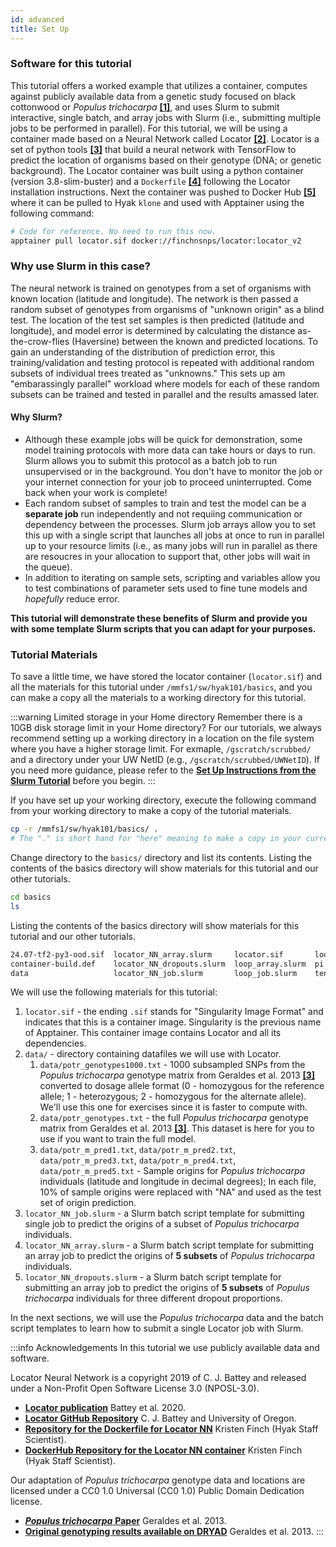 ```yaml
---
id: advanced
title: Set Up
---
```


### Software for this tutorial

This tutorial offers a worked example that utilizes a container, computes against publicly available data from a genetic study focused on black cottonwood or *Populus trichocarpa* [**[1]**](https://doi.org/10.1111/1755-0998.12056), and uses Slurm to submit interactive, single batch, and array jobs with Slurm (i.e., submitting multiple jobs to be performed in parallel). For this tutorial, we will be using a container made based on a Neural Network called Locator [**[2]**](https://elifesciences.org/articles/54507). Locator is a set of python tools [**[3]**](https://github.com/kr-colab/locator.git) that build a neural network with TensorFlow to predict the location of organisms based on their genotype (DNA; or genetic background). The Locator container was built using a python container (version 3.8-slim-buster) and a `Dockerfile` [**[4]**](https://github.com/finchnSNPs/Docker_kr-colab_locator) following the Locator installation instructions. Next the container was pushed to Docker Hub [**[5]**](https://hub.docker.com/repository/docker/finchnsnps/locator/general) where it can be pulled to Hyak `klone` and used with Apptainer using the following command: 

```bash
# Code for reference. No need to run this now. 
apptainer pull locator.sif docker://finchnsnps/locator:locator_v2
```

### Why use Slurm in this case?

The neural network is trained on genotypes from a set of organisms with known location (latitude and longitude). The network is then passed a random subset of genotypes from organisms of "unknown origin" as a blind test. The location of the test set samples is then predicted (latitude and longitude), and model error is determined by calculating the distance as-the-crow-flies (Haversine) between the known and predicted locations. To gain an understanding of the distribution of prediction error, this training/validation and testing protocol is repeated with additional random subsets of individual trees treated as "unknowns." This sets up am "embarassingly parallel" workload where models for each of these random subsets can be trained and tested in parallel and the results amassed later. 

#### Why Slurm?
* Although these example jobs will be quick for demonstration, some model training protocols with more data can take hours or days to run. Slurm allows you to submit this protocol as a batch job to run unsupervised or in the background. You don't have to monitor the job or your internet connection for your job to proceed uninterrupted. Come back when your work is complete! 
* Each random subset of samples to train and test the model can be a **separate job** run independently and not requiing communication or dependency between the processes. Slurm job arrays allow you to set this up with a single script that launches all jobs at once to run in parallel up to your resource limits (i.e., as many jobs will run in parallel as there are resoucres in your allocation to support that, other jobs will wait in the queue). 
* In addition to iterating on sample sets, scripting and variables allow you to test combinations of parameter sets used to fine tune models and *hopefully* reduce error. 

**This tutorial will demonstrate these benefits of Slurm and provide you with some template Slurm scripts that you can adapt for your purposes.**


### Tutorial Materials

To save a little time, we have stored the locator container (`locator.sif`) and all the materials for this tutorial under `/mmfs1/sw/hyak101/basics`, and you can make a copy all the materials to a working directory for this tutorial. 

:::warning Limited storage in your Home directory
Remember there is a 10GB disk storage limit in your Home directory? For our tutorials, we always recommend setting up a working directory in a location on the file system where you have a higher storage limit. For exmaple, `/gscratch/scrubbed/` and a directory under your UW NetID (e.g., `/gscratch/scrubbed/UWNetID`). If you need more guidance, please refer to the [**Set Up Instructions from the Slurm Tutorial**](https://hyak.uw.edu/docs/hyak101/basics/jobs#set-up) before you begin. 
:::

If you have set up your working directory, execute the following command from your working directory to make a copy of the tutorial materials. 

```bash
cp -r /mmfs1/sw/hyak101/basics/ .
# The "." is short hand for "here" meaning to make a copy in your current directory.
```

Change directory to the `basics/` directory and list its contents.  Listing the contents of the basics directory will show materials for this tutorial and our other tutorials.

```bash
cd basics
ls
```
Listing the contents of the basics directory will show materials for this tutorial and our other tutorials.
```bash 
24.07-tf2-py3-ood.sif  locator_NN_array.slurm     locator.sif       loop_script.sh            tf_tutorial.py
container-build.def    locator_NN_dropouts.slurm  loop_array.slurm  pi.py                     ubuntu-git.sif
data                   locator_NN_job.slurm       loop_job.slurm    tensorflow_nvgpu_ood.def  ubuntu.sif
```
 We will use the following materials for this tutorial:

1. `locator.sif` - the ending `.sif` stands for "Singularity Image Format" and indicates that this is a container image. Singularity is the previous name of Apptainer. This container image contains Locator and all its dependencies. 
1. `data/` - directory containing datafiles we will use with Locator. 
    1. `data/potr_genotypes1000.txt` - 1000 subsampled SNPs from the *Populus trichocarpa* genotype matrix from Geraldes et al. 2013 [**[3]**](https://doi.org/10.1111/1755-0998.12056) converted to dosage allele format (0 - homozygous for the reference allele; 1 - heterozygous; 2 - homozygous for the alternate allele). We'll use this one for exercises since it is faster to compute with. 
    1. `data/potr_genotypes.txt` - the full *Populus trichocarpa* genotype matrix from Geraldes et al. 2013 [**[3]**](https://doi.org/10.1111/1755-0998.12056). This dataset is here for you to use if you want to train the full model. 
    1. `data/potr_m_pred1.txt`, `data/potr_m_pred2.txt`, `data/potr_m_pred3.txt`, `data/potr_m_pred4.txt`, `data/potr_m_pred5.txt` - Sample origins for *Populus trichocarpa* individuals (latitude and longitude in decimal degrees); In each file, 10% of sample origins were replaced with "NA" and used as the test set of origin prediction. 
1. `locator_NN_job.slurm` - a Slurm batch script template for submitting single job to predict the origins of a subset of *Populus trichocarpa* individuals.
1. `locator_NN_array.slurm` - a Slurm batch script template for submitting an array job to predict the origins of **5 subsets** of *Populus trichocarpa* individuals.
1. `locator_NN_dropouts.slurm` - a Slurm batch script template for submitting an array job to predict the origins of **5 subsets** of *Populus trichocarpa* individuals for three different dropout proportions.

In the next sections, we will use the *Populus trichocarpa* data and the batch script templates to learn how to submit a single Locator job with Slurm. 

:::info Acknowledgements
In this tutorial we use publicly available data and software. 

Locator Neural Network is a copyright 2019 of C. J. Battey and released under a Non-Profit Open Software License 3.0 (NPOSL-3.0). 
* [**Locator publication**](https://elifesciences.org/articles/54507) Battey et al. 2020.
* [**Locator GitHub Repository**](https://github.com/kr-colab/locator.git) C. J. Battey and University of Oregon.
* [**Repository for the Dockerfile for Locator NN**](https://github.com/finchnSNPs/Docker_kr-colab_locator) Kristen Finch (Hyak Staff Scientist).
* [**DockerHub Repository for the Locator NN container**](https://hub.docker.com/repository/docker/finchnsnps/locator/general) Kristen Finch (Hyak Staff Scientist).

Our adaptation of *Populus trichocarpa* genotype data and locations are licensed under a CC0 1.0 Universal (CC0 1.0) Public Domain Dedication license.
* [***Populus trichocarpa*** **Paper**](https://doi.org/10.1111/1755-0998.12056) Geraldes et al. 2013.
* [**Original genotyping results available on DRYAD**](https://doi.org/10.5061/dryad.1051d) Geraldes et al. 2013.
:::